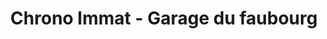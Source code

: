 ---
title: "Chrono Immat - Garage du faubourg"
url: /faches-thumesnil/chrono-immat-garage-du-faubourg/
shop: Autohaus
---